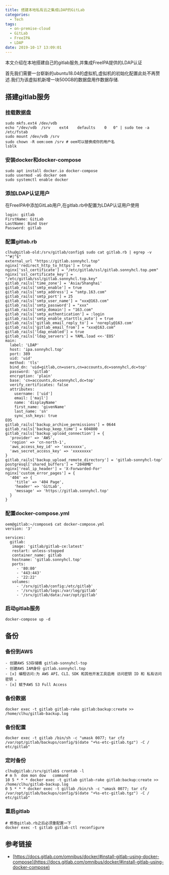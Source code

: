 ```yaml
---
title: 搭建本地私有云之集成LDAP的GitLab
categories:
  - Tech
tags:
  - on-premise-cloud
  - GitLab
  - FreeIPA
  - LDAP
date: 2019-10-17 13:09:01
---
```


本文介绍在本地搭建自己的gitlab服务,并集成FreeIPA提供的LDAP认证

<!-- more -->
首先我们需要一台崭新的ubuntu18.04的虚拟机,虚拟机的初始化配置此处不再赘述.我们为该虚拟机新增一块500GB的数据盘用作数据存储.

## 搭建gitlab服务

### 挂载数据盘
```
sudo mkfs.ext4 /dev/vdb
echo "/dev/vdb	/srv	ext4	defaults 	0	0" | sudo tee -a /etc/fstab
sudo mount /dev/vdb /srv
sudo chown -R oem:oem /srv # oem可以替换成你的用户名
lsblk
```

### 安装docker和docker-compose
```
sudo apt install docker.io docker-compose
sudo usermod -aG docker oem
sudo systemctl enable docker
```

### 添加LDAP认证用户
在FreeIPA中添加GitLab用户,在gitlab.rb中配置为LDAP认证用户使用
```
login: gitlab
FirstName: GitLab
LastName: Bind User
Password: gitlab
```

### 配置gitlab.rb
```
clhu@gitlab-old:/srv/gitlab/config$ sudo cat gitlab.rb | egrep -v "^#|^$"
external_url "https://gitlab.sonnyhcl.top"
nginx['redirect_http_to_https'] = true
nginx['ssl_certificate'] = "/etc/gitlab/ssl/gitlab.sonnyhcl.top.pem"
nginx['ssl_certificate_key'] = "/etc/gitlab/ssl/gitlab.sonnyhcl.top.key"
gitlab_rails['time_zone'] = 'Asia/Shanghai'
gitlab_rails['smtp_enable'] = true
gitlab_rails['smtp_address'] = "smtp.163.com"
gitlab_rails['smtp_port'] = 25
gitlab_rails['smtp_user_name'] = "xxx@163.com"
gitlab_rails['smtp_password'] = "xxx"
gitlab_rails['smtp_domain'] = "163.com"
gitlab_rails['smtp_authentication'] = :login
gitlab_rails['smtp_enable_starttls_auto'] = true
gitlab_rails['gitlab_email_reply_to'] = 'noreply@163.com'
gitlab_rails['gitlab_email_from'] = "xxx@163.com"
gitlab_rails['ldap_enabled'] = true
gitlab_rails['ldap_servers'] = YAML.load <<-'EOS'
main:
  label: 'LDAP'
  host: 'ipa.sonnyhcl.top'
  port: 389
  uid: 'uid'
  method: 'tls'
  bind_dn: 'uid=gitlab,cn=users,cn=accounts,dc=sonnyhcl,dc=top'
  password: 'gitlab'
  encryption: 'plain'
  base: 'cn=accounts,dc=sonnyhcl,dc=top'
  verify_certificates: false
  attributes:
    username: ['uid']
    email: ['mail']
    name: 'displayName'
    first_name: 'givenName'
    last_name: 'sn'
    sync_ssh_keys: true
EOS
gitlab_rails['backup_archive_permissions'] = 0644
gitlab_rails['backup_keep_time'] = 604800
gitlab_rails['backup_upload_connection'] = {
  'provider' => 'AWS',
  'region' => 'cn-north-1',
  'aws_access_key_id' => 'xxxxxxxx',
  'aws_secret_access_key' => 'xxxxxxxx'
}
gitlab_rails['backup_upload_remote_directory'] = 'gitlab-sonnyhcl-top'
postgresql['shared_buffers'] = "2048MB"
nginx['real_ip_header'] = 'X-Forwarded-For'
nginx['custom_error_pages'] = {
  '404' => {
    'title' => '404 Page',
    'header' => 'GitLab',
    'message' => 'https://gitlab.sonnyhcl.top'
  }
}
```

### 配置docker-compose.yml
```
oem@gitlab:~/compose$ cat docker-compose.yml 
version: '3'

services:
  gitlab:
   image: 'gitlab/gitlab-ce:latest'
   restart: unless-stopped
   container_name: gitlab
   hostname: 'gitlab.sonnyhcl.top'
   ports:
     - '80:80'
     - '443:443'
     - '22:22'
   volumes:
     - '/srv/gitlab/config:/etc/gitlab'
     - '/srv/gitlab/logs:/var/log/gitlab'
     - '/srv/gitlab/data:/var/opt/gitlab'
```
### 启动gitlab服务
```
docker-compose up -d
```


## 备份
### 备份到AWS
    - 创建AWS S3存储桶 gitlab-sonnyhcl-top
    - 创建AWS IAM身份 gitlab.sonnyhcl.top
    - [x] 编程访问:为 AWS API、CLI、SDK 和其他开发工具启用 访问密钥 ID 和 私有访问密钥 。 
    - [x] 赋予AWS S3 Full Access

### 备份数据
```
docker exec -t gitlab gitlab-rake gitlab:backup:create >> /home/clhu/gitlab-backup.log
```

### 备份配置
```
docker exec -t gitlab /bin/sh -c "umask 0077; tar cfz /var/opt/gitlab/backups/config/$(date "+%s-etc-gitlab.tgz") -C / etc/gitlab"
```

### 定时备份
```
clhu@gitlab:/srv/gitlab$ crontab -l
# m h  dom mon dow   command
10 5 * * * docker exec -t gitlab gitlab-rake gitlab:backup:create >> /home/clhu/gitlab-backup.log
0 5 * * * docker exec -t gitlab /bin/sh -c "umask 0077; tar cfz /var/opt/gitlab/backups/config/$(date "+%s-etc-gitlab.tgz") -C / etc/gitlab"
```

### 重启gitlab
```
# 修改gitlab.rb之后必须重配置一下
docker exec -t gitlab gitlab-ctl reconfigure
```

## 参考链接
- [https://docs.gitlab.com/omnibus/docker/#install-gitlab-using-docker-compose](https://docs.gitlab.com/omnibus/docker/#install-gitlab-using-docker-compose)
